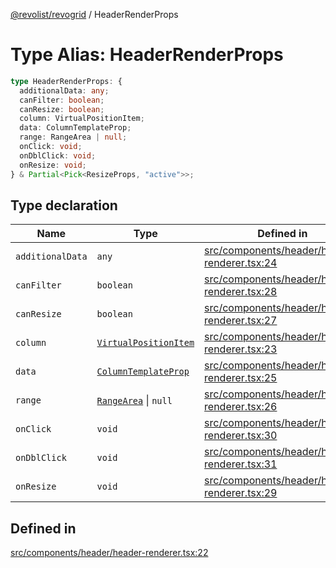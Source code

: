 [@revolist/revogrid](README.md) / HeaderRenderProps

# Type Alias: HeaderRenderProps

```ts
type HeaderRenderProps: {
  additionalData: any;
  canFilter: boolean;
  canResize: boolean;
  column: VirtualPositionItem;
  data: ColumnTemplateProp;
  range: RangeArea | null;
  onClick: void;
  onDblClick: void;
  onResize: void;
} & Partial<Pick<ResizeProps, "active">>;
```

## Type declaration

| Name | Type | Defined in |
| ------ | ------ | ------ |
| `additionalData` | `any` | [src/components/header/header-renderer.tsx:24](https://github.com/revolist/revogrid/blob/fc07fa1dfd1d2d56902bfb887503d551faf5878d/src/components/header/header-renderer.tsx#L24) |
| `canFilter` | `boolean` | [src/components/header/header-renderer.tsx:28](https://github.com/revolist/revogrid/blob/fc07fa1dfd1d2d56902bfb887503d551faf5878d/src/components/header/header-renderer.tsx#L28) |
| `canResize` | `boolean` | [src/components/header/header-renderer.tsx:27](https://github.com/revolist/revogrid/blob/fc07fa1dfd1d2d56902bfb887503d551faf5878d/src/components/header/header-renderer.tsx#L27) |
| `column` | [`VirtualPositionItem`](Interface.VirtualPositionItem.md) | [src/components/header/header-renderer.tsx:23](https://github.com/revolist/revogrid/blob/fc07fa1dfd1d2d56902bfb887503d551faf5878d/src/components/header/header-renderer.tsx#L23) |
| `data` | [`ColumnTemplateProp`](Interface.ColumnTemplateProp.md) | [src/components/header/header-renderer.tsx:25](https://github.com/revolist/revogrid/blob/fc07fa1dfd1d2d56902bfb887503d551faf5878d/src/components/header/header-renderer.tsx#L25) |
| `range` | [`RangeArea`](TypeAlias.RangeArea.md) \| `null` | [src/components/header/header-renderer.tsx:26](https://github.com/revolist/revogrid/blob/fc07fa1dfd1d2d56902bfb887503d551faf5878d/src/components/header/header-renderer.tsx#L26) |
| `onClick` | `void` | [src/components/header/header-renderer.tsx:30](https://github.com/revolist/revogrid/blob/fc07fa1dfd1d2d56902bfb887503d551faf5878d/src/components/header/header-renderer.tsx#L30) |
| `onDblClick` | `void` | [src/components/header/header-renderer.tsx:31](https://github.com/revolist/revogrid/blob/fc07fa1dfd1d2d56902bfb887503d551faf5878d/src/components/header/header-renderer.tsx#L31) |
| `onResize` | `void` | [src/components/header/header-renderer.tsx:29](https://github.com/revolist/revogrid/blob/fc07fa1dfd1d2d56902bfb887503d551faf5878d/src/components/header/header-renderer.tsx#L29) |

## Defined in

[src/components/header/header-renderer.tsx:22](https://github.com/revolist/revogrid/blob/fc07fa1dfd1d2d56902bfb887503d551faf5878d/src/components/header/header-renderer.tsx#L22)
